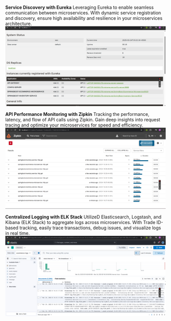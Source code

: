 **Service Discovery with Eureka**
Leveraging Eureka to enable seamless communication between microservices. With dynamic service registration and discovery, ensure high availability and resilience in your microservices architecture.
![alt text](https://github.com/Roshankumar0808/SpringBoot_MicroServices/blob/master/eureka_cloud.png)

**API Performance Monitoring with Zipkin**
Tracking the performance, latency, and flow of API calls using Zipkin. Gain deep insights into request tracing and optimize your microservices for speed and efficiency.
![alt text](https://github.com/Roshankumar0808/SpringBoot_MicroServices/blob/master/zipkin_microservice.png)

**Centralized Logging with ELK Stack**
UtilizeD Elasticsearch, Logstash, and Kibana (ELK Stack) to aggregate logs across microservices. With Trade ID-based tracking, easily trace transactions, debug issues, and visualize logs in real time.
![alt text](https://github.com/Roshankumar0808/SpringBoot_MicroServices/blob/master/kibana_logs.png)
